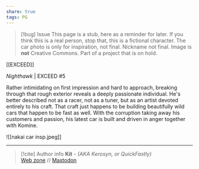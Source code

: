 ```yaml
---
share: true
tags: PG
---
```

> [!bug] Issue
> This page is a stub, here as a reminder for later. If you think this is a real person, stop that, this is a fictional character. The car photo is only for inspiration, not final. Nickname not final. Image is **not** Creative Commons. Part of a project that is on hold.

[[EXCEED]]

*Nighthawk* | EXCEED #5

Rather intimidating on first impression and hard to approach, breaking through that rough exterior reveals a deeply passionate individual. He's better described not as a racer, not as a tuner, but as an artist devoted entirely to his craft. That craft just happens to be building beautifully wild cars that happen to be fast as well. With the corruption taking away his customers and passion, his latest car is built and driven in anger together with Komine.

![[nakai car insp.jpeg]]

-----
> [!cite] Author info
> **Kit** - *(AKA Kerosyn, or QuickFastly)*\
> [Web zone](https://kitabe.link) // [Mastodon](https://social.tripulse.net/@kit)